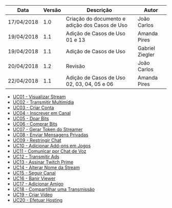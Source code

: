 Data|Versão|Descrição|Autor
-----|------|---------|-------
17/04/2018|1.0|Criação do documento e adição dos Casos de Uso|João Carlos|
19/04/2018|1.1|Adição de Casos de Uso 01 e 13|Amanda Pires|
19/04/2018|1.1|Adição de Casos de Uso|Gabriel Ziegler|
20/04/2018|1.2|Revisão|João Carlos|
22/04/2018|1.1|Adição de Casos de Uso 02, 03, 04, 05 e 06|Amanda Pires|

* [UC01 - Visualizar Stream](Diagrama-Visualização-de-Stream)
* [UC02 - Transmitir Multimídia](Diagrama-transmitir-multimídia)
* [UC03 - Criar Conta](Diagrama-criar-conta)
* [UC04 - Inscrever em Canal](Diagrama-inscrever-em-canal)
* [UC05 - Doar Bits](Diagrama-doar-bits)
* [UC06 - Comprar Bits](Diagrama-comprar-bits)
* [UC07 - Gerar Token do Streamer](Diagrama-Geração-de-Token-do-Streamer)
* [UC08 - Enviar Mensagens Privadas](Diagrama-Mensagens-Privadas)
* [UC09 - Restringir Chat](Diagrama-Restrições-de-Chat)
* [UC10 - Adicionar Add-ons em Jogos](Diagrama-Adição-de-Add-ons-em-Jogos)
* [UC11 - Comunicar por Chat de Voz](Diagrama-Chat-de-Voz)
* [UC12 - Transmitir Ads](Diagrama-Transmitir-Ads## )
* [UC13 - Assinar Twitch Prime](Diagrama-Assinar-Twitch-Prime)
* [UC14 - Alterar Nome da Stream](Diagrama-Alterar-Nome-da-Stream)
* [UC15 - Seguir Canal](Diagrama-Seguir-Canal)
* [UC16 - Banir Viewer](Diagrama-Banir-Viewer)
* [UC17 - Adicionar Amigo](Diagrama-Adição-de-Amigo)
* [UC18 - Compartilhar uma Transmissão](Diagrama-Compartilhar-uma-Transmissão)
* [UC19 - Criar Vídeo](Diagrama-Criação-de-Vídeo)
* [UC20 - Efetuar Hosting](Diagrama-Hosting)

